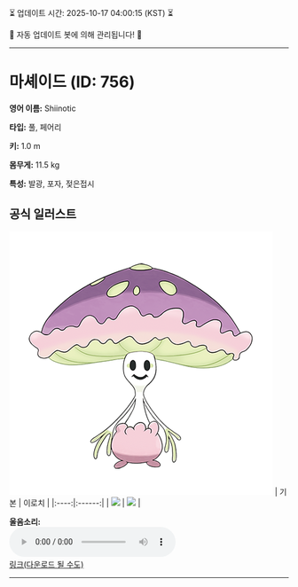 
⏳ 업데이트 시간: 2025-10-17 04:00:15 (KST) ⏳

🤖 자동 업데이트 봇에 의해 관리됩니다! 🤖

---

# 마셰이드 (ID: 756)
**영어 이름:** Shiinotic

**타입:** 풀, 페어리

**키:** 1.0 m

**몸무게:** 11.5 kg

**특성:** 발광, 포자, 젖은접시

## 공식 일러스트
![](https://raw.githubusercontent.com/PokeAPI/sprites/master/sprites/pokemon/other/official-artwork/756.png)
| 기본 | 이로치 |
|:----:|:------:|
| <img src="http://play.pokemonshowdown.com/sprites/ani/shiinotic.gif" width="200"> | <img src="http://play.pokemonshowdown.com/sprites/ani-shiny/shiinotic.gif" width="200"> |

**울음소리:**<br><audio controls src="https://raw.githubusercontent.com/PokeAPI/cries/main/cries/pokemon/latest/756.ogg"></audio><br> [링크(다운로드 될 수도)](https://raw.githubusercontent.com/PokeAPI/cries/main/cries/pokemon/latest/756.ogg)


---
